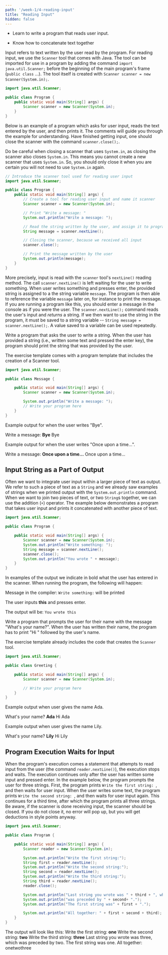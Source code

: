 ```yaml
---
path: '/week-1/4-reading-input'
title: "Reading Input"
hidden: false
---
```


<text-box variant='learningObjectives' name='Learning Objectives'>

- Learn to write a program that reads user input.

- Know how to concatenate text together

</text-box>

Input refers to text written by the user read by the program. For reading input, we use the `Scanner` tool that comes with Java. The tool can be imported for use in a program by adding the command `import java.util.Scanner;` before the beginning of the main program's frame (`public class` ...). The tool itself is created with `Scanner scanner = new Scanner(System.in);`.

```java
import java.util.Scanner;

public class Program {
    public static void main(String[] args) {
        Scanner scanner = new Scanner(System.in);
    }
}
```

Below is an example of a program which asks for user input, reads the text entered by the user, and then prints it. The comments will guide you through the example for understanding. Have finished getting input, one should close the scanner with the command `scanner.close();`. 

Do be careful when closing a scanner that uses `System.in`, as closing the scanner also closes `System.in`. This means you cannot create a new scanner that uses `System.in`. So, you should only close it when you are certain you will not need to use `System.in` again.

```java
// Introduce the scanner tool used for reading user input
import java.util.Scanner;

public class Program {
    public static void main(String[] args) {
        // Create a tool for reading user input and name it scanner
        Scanner scanner = new Scanner(System.in);

        // Print "Write a message: "
        System.out.println("Write a message: ");

        // Read the string written by the user, and assign it to program memory "String message = (string that was given as input)"
        String message = scanner.nextLine();

        // Closing the scanner, because we received all input
        scanner.close();

        // Print the message written by the user
        System.out.println(message);
    }
}
```

More precisely, input is read with the `scanner` tool's `nextLine()` reading method. The call `scanner.nextLine()` is left waiting for the user to write something. When user writes something and presses enter, the provided string is assigned to a the string variable `message`. The program is then able to reference the variable `message` later on, for instance to print the message. If you are running a program like this, you should enter a message in the console as if you were the user. The `scanner.nextLine();` command reads the user's input and *returns* a string. If we then want to use the string in the program, it must be saved to a string variable -- `String message = scanner.nextLine();`. A value saved to a variable can be used repeatedly.

<programming-exercise name='Message'>

Write a program that asks the user to write a string. When the user has provided a string (i.e., written some text and pressed the enter key), the program should print the string that was provided by the user.

The exercise template comes with a program template that includes the creation of a Scanner tool.

```java
import java.util.Scanner;

public class Message {

    public static void main(String[] args) {
        Scanner scanner = new Scanner(System.in);

        System.out.println("Write a message: ");
        // Write your program here
    }
}
```
Example output for when the user writes "Bye".

<sample-output>

Write a message:
**Bye**
Bye

</sample-output>

Example output for when the user writes "Once upon a time...".

<sample-output>

Write a message:
**Once upon a time...**
Once upon a time...

</sample-output>

</programming-exercise>

## Input String as a Part of Output
Often we want to integrate user input within a larger piece of text as output. We refer to such a piece of text as a `String` and we already saw examples of strings when we printed output with the `System.out.println` command. When we want to join two pieces of text, or two `String`s together, we can use the addition (`+`) operator. The example below demonstrates a program that takes user input and prints it concatenated with another piece of text.

```java
import java.util.Scanner;

public class Program {

    public static void main(String[] args) {
        Scanner scanner = new Scanner(System.in);
        System.out.println("Write something: ");
        String message = scanner.nextLine();
        scanner.close();
        System.out.println("You wrote " + message);
    }
}
```
In examples of the output we indicate in bold what the user has entered in the scanner. When running the program, the following will happen:

Message in the compiler: `Write something:` will be printed

The user inputs **this** and presses enter.

The output will be: `You wrote this`

<programming-exercise name='Greeting'>

Write a program that prompts the user for their name with the message "What's your name?". When the user has written their name, the program has to print "Hi " followed by the user's name.

The exercise template already includes the code that creates the `Scanner` tool.

```java
import java.util.Scanner;

public class Greeting {

    public static void main(String[] args) {
        Scanner scanner = new Scanner(System.in);

        // Write your program here
    }
}
```

Example output when user gives the name Ada.

<sample-output>

What's your name?
**Ada**
Hi Ada

</sample-output>

Example output when user gives the name Lily.

<sample-output>

What's your name?
**Lily**
Hi Lily

</sample-output>

</programming-exercise>

## Program Execution Waits for Input
When the program's execution comes a statement that attempts to read input from the user (the command `reader.nextLine()`), the execution stops and waits. The execution continues only after the user has written some input and pressed enter.
In the example below, the program prompts the user for three strings. First, the program prints `Write the first string: `, and then waits for user input. When the user writes some text, the program prints `Write the second string: `, and then waits for user input again. This continues for a third time, after which the program prints all three strings. Be aware, if the scanner is done receiving input, the scanner should be closed. If you do not close it, no error will pop up, but you will get deductions in style points anyway.

```java
import java.util.Scanner;

public class Program {

    public static void main(String[] args) {
        Scanner reader = new Scanner(System.in);

        System.out.println("Write the first string:");
        String first = reader.nextLine();
        System.out.println("Write the second string:");
        String second = reader.nextLine();
        System.out.println("Write the third string:");
        String third = reader.nextLine();
        reader.close();

        System.out.println("Last string you wrote was " + third + ", which ");
        System.out.println("was preceded by " + second+ ".");
        System.out.println("The first string was" + first + ".");

        System.out.println("All together: " + first + second + third);
    }
}
```

<sample-output>

The output will look like this:
Write the first string:
**one**
Write the second string:
**two**
Write the third string:
**three**
Last string you wrote was three, which
was preceded by two.
The first string was one.
All together: onetwothree

</sample-output>
